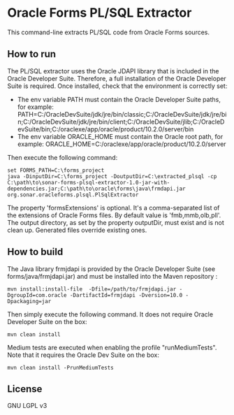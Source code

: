 Oracle Forms PL/SQL Extractor
=============================

This command-line extracts PL/SQL code from Oracle Forms sources.

How to run
----------

The PL/SQL extractor uses the Oracle JDAPI library that is included in the Oracle Developer Suite. Therefore, a full installation of the Oracle Developer Suite is required. Once installed, check that the environment is correctly set:

* The env variable PATH must contain the Oracle Developer Suite paths, for example:
  PATH=C:/OracleDevSuite/jdk/jre/bin/classic;C:/OracleDevSuite/jdk/jre/bin;C:/OracleDevSuite/jdk/jre/bin/client;C:/OracleDevSuite/jlib;C:/OracleDevSuite/bin;C:/oraclexe/app/oracle/product/10.2.0/server/bin
* The env variable ORACLE_HOME must contain the Oracle root path, for example:
  ORACLE_HOME=C:/oraclexe/app/oracle/product/10.2.0/server

Then execute the following command:
```
set FORMS_PATH=C:\forms_project
java -DinputDir=C:\forms_project -DoutputDir=C:\extracted_plsql -cp C:\path\to\sonar-forms-plsql-extractor-1.0-jar-with-dependencies.jar;C:\path\to\oracle\forms\java\frmdapi.jar org.sonar.oracleforms.plsql.PlSqlExtractor
```

The property 'formsExtensions' is optional. It's a comma-separated list of the extensions of Oracle Forms files. By default value is 'fmb,mmb,olb,pll'. The output directory, as set by the property outputDir, must exist and is not clean up. Generated files override existing ones.

How to build
------------

The Java library frmjdapi is provided by the Oracle Developer Suite (see forms/java/frmjdapi.jar) and must be installed into the Maven repository :

```
mvn install:install-file  -Dfile=/path/to/frmjdapi.jar -DgroupId=com.oracle -DartifactId=frmjdapi -Dversion=10.0 -Dpackaging=jar
```

Then simply execute the following command. It does not require Oracle Developer Suite on the box:

```
mvn clean install
```

Medium tests are executed when enabling the profile "runMediumTests". Note that it requires the Oracle Dev Suite on the box:

```
mvn clean install -PrunMediumTests
```


License
-------

GNU LGPL v3
